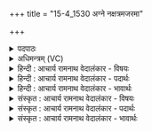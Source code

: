 +++
title = "15-4_1530 अग्ने नक्षत्रमजरमा"

+++
<details><summary>पदपाठः</summary>

अ꣡ग्ने꣢꣯। न꣡क्ष꣢꣯त्रम्। अ꣣ज꣡र꣢म्। अ꣣। ज꣡र꣢꣯म्। आ। सू꣡र्य꣢꣯म्। रो꣣हयः। दि꣣वि꣢। द꣡ध꣢꣯त्। ज्यो꣡तिः꣢꣯। ज꣡ने꣢꣯भ्यः। १५३०।
</details>

<details><summary>अधिमन्त्रम् (VC)</summary>

- अग्निः
- केतुराग्नेयः
- गायत्री
- षड्जः
</details>

<details><summary>हिन्दी : आचार्य रामनाथ वेदालंकार - विषयः</summary>

आगे फिर वही विषय है।
</details>

<details><summary>हिन्दी : आचार्य रामनाथ वेदालंकार - पदार्थः</summary>

पदार्थान्वय -  प्रथम—परमात्मा के पक्ष में। हे (अग्ने) ज्योतिर्मय, प्रकाशक, जगन्नायक परमात्मन् ! (जनेभ्यः) उत्पन्न प्राणियों के लिए (ज्योतिः) प्रकाश (दधत्) प्रदान करते हुए आपने (नक्षत्रम्) गतिमय, अपनी धुरी पर घूमनेवाले, (अजरम्) सृष्टि के आरम्भ से लेकर अब तक जीर्ण न हुए (सूर्यम्) सूर्य को (दिवि) आकाश में (आरोहयः) चढ़ाया हुआ है ॥ द्वितीय—राजा के पक्ष में। हे (अग्ने) राष्ट्रनायक राजन् ! (जनेभ्यः) प्रजाओं के लिए (ज्योतिः) विद्या का प्रकाश और बिजली का प्रकाश (दधत्) प्रदान करते हुए आपने (नक्षत्रम्) गतिमान्, (अजरम्) जीर्णता-रहित (सूर्यम्) विद्या और धर्म के सूर्य को (दिवि) राष्ट्र-गगन में (आरोहयः) चढ़ा दिया है ॥४॥
</details>

<details><summary>हिन्दी : आचार्य रामनाथ वेदालंकार - भावार्थः</summary>

भावार्थ -  जैसे परमेश्वर आकाश में वस्तुतः ही सूर्य को उत्पन्न करता है,वैसे ही जो राजा राष्ट्र में परा विद्या,अपरा विद्या और धर्म का प्रकाश करता है वह भी मानो सूर्य को उत्पन्न करता हैं ॥४॥
</details>

<details><summary>संस्कृत : आचार्य रामनाथ वेदालंकार - विषयः</summary>

अथ पुनस्तमेव विषयमाह।
</details>

<details><summary>संस्कृत : आचार्य रामनाथ वेदालंकार - पदार्थः</summary>

पदार्थान्वय -  प्रथमः—परमात्मपरः। हे (अग्ने) ज्योतिर्मय प्रकाशक जगन्नेतः परमात्मन् ! (जनेभ्यः) जातेभ्यः प्राणिभ्यः (ज्योतिः) प्रकाशम् (दधत्) प्रयच्छन् सन् त्वम् (नक्षत्रम्) गतिमयम्, स्वधुरि परिभ्रमन्तम्। [नक्षत्राणि नक्षतेर्गतिकर्मणः। निरु० ३।२०।] (अजरम्) आसृष्टेरद्यावधि अजीर्णम् (सूर्यम्) आदित्यम् (दिवि) आकाशे (आ रोहयः) आरोहितवानसि ॥ द्वितीयः—नृपतिपरः। हे (अग्ने) राष्ट्रनायक राजन् (जनेभ्यः) प्रजाभ्यः (ज्योतिः) विद्याप्रकाशं विद्युत्प्रकाशं च (दधत्) जनयन् त्वम् (नक्षत्रम्) गतिमन्तम्, (अजरम्) जीर्णतारहतिम् (सूर्यम्) विद्याया धर्मस्य च आदित्यम् (दिवि) राष्ट्रगगने (आरोहयः) आरोहितवानसि ॥४॥
</details>

<details><summary>संस्कृत : आचार्य रामनाथ वेदालंकार - भावार्थः</summary>

भावार्थ -  यथा परमेश्वरो गगने वस्तुत एव सूर्यं जनयति तथैव यो राजा राष्ट्रे पराविद्याया अपराविद्याया धर्मस्य च प्रकाशं करोति सोऽपि सूर्यमिव जनयतीत्युच्यते ॥४॥
</details>